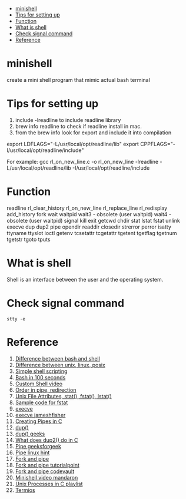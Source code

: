 - [minishell](#minishell)
- [Tips for setting up](#tips-for-setting-up)
- [Function](#function)
- [What is shell](#what-is-shell)
- [Check signal command](#check-signal-command)
- [Reference](#reference)
# minishell
create a mini shell program that mimic actual bash terminal

# Tips for setting up
1. include -lreadline to include readline library
2. brew info readline to check if readline install in mac.
3. from the brew info look for export and include it into compilation

  export LDFLAGS="-L/usr/local/opt/readline/lib"
  export CPPFLAGS="-I/usr/local/opt/readline/include"

For example:
gcc rl_on_new_line.c -o rl_on_new_line -lreadline -L/usr/local/opt/readline/lib -I/usr/local/opt/readline/include


# Function
readline
rl_clear_history
rl_on_new_line
rl_replace_line
rl_redisplay
add_history
fork
wait
waitpid
wait3 - obsolete (user waitpid)
wait4 - obsolete (user waitpid)
signal
kill
exit
getcwd
chdir
stat
lstat
fstat
unlink
execve
dup
dup2
pipe
opendir
readdir
closedir
strerror
perror
isatty
ttyname
ttyslot
ioctl
getenv
tcsetattr
tcgetattr
tgetent
tgetflag
tgetnum
tgetstr
tgoto
tputs

# What is shell
Shell is an interface between the user and the operating system.

# Check signal command
```stty -e```

# Reference
1. [Difference between bash and shell](https://www.geeksforgeeks.org/difference-between-sh-and-bash/#:~:text=bash%20is%20a%20superset%20of,to%20interact%20with%20the%20device.)
2. [Difference between unix, linux, posix](https://www.youtube.com/watch?v=hy4OeVCLGZ4)
3. [Simple shell scripting](https://www.tecmint.com/create-shell-scripts-in-linux/)
4. [Bash in 100 seconds](https://www.youtube.com/watch?v=I4EWvMFj37g)
5. [Custom Shell video](https://www.youtube.com/watch?v=ZGmg8wEdQOM)
6. [Order in pipe, redirection](https://stackoverflow.com/questions/12942042/pipe-redirection-precedence)
7. [Unix File Attributes, stat(), fstat(), lstat()](https://www.youtube.com/watch?v=jOl0ezOuoNE)
8. [Sample code for fstat](http://codewiki.wikidot.com/c:system-calls:fstat)
9. [execve](https://linuxhint.com/c-execve-function-usage/#:~:text=Execve()%20function%20is%20used,program%20and%20print%20the%20output.)
10. [execve jameshfisher](https://jameshfisher.com/2017/02/05/how-do-i-use-execve-in-c/)
11. [Creating Pipes in C](https://tldp.org/LDP/lpg/node11.html)
12. [dup()](https://stackoverflow.com/questions/7861611/can-someone-explain-what-dup-in-c-does)
13. [dup() geeks](https://www.geeksforgeeks.org/dup-dup2-linux-system-call/)
14. [What does dup2() do in C](https://stackoverflow.com/questions/24538470/what-does-dup2-do-in-c)
15. [Pipe geeksforgeek](https://www.geeksforgeeks.org/pipe-system-call/)
16. [Pipe linux hint](https://linuxhint.com/using_pipe_function_c_language/)
17. [Fork and pipe](https://www.geeksforgeeks.org/c-program-demonstrate-fork-and-pipe/)
18. [Fork and pipe tutorialpoint](https://www.tutorialspoint.com/c-program-to-demonstrate-fork-and-pipe)
19. [Fork and pipe codevault](https://www.youtube.com/watch?v=6u_iPGVkfZ4)
20. [Minishell video mandaron](https://www.youtube.com/watch?v=o6nW-Pqg4Rk)
21. [Unix Processes in C playlist](https://www.youtube.com/playlist?list=PLfqABt5AS4FkW5mOn2Tn9ZZLLDwA3kZUY)
22. [Termios](https://cboard.cprogramming.com/linux-programming/158476-termios-examples.html)